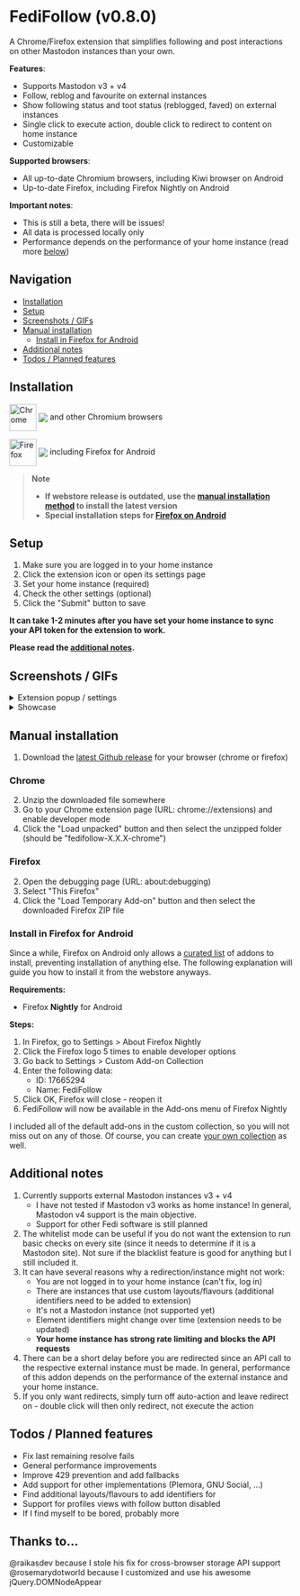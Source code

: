 # FediFollow (v0.8.0)
A Chrome/Firefox extension that simplifies following and post interactions on other Mastodon instances than your own.

**Features**:
- Supports Mastodon v3 + v4
- Follow, reblog and favourite on external instances
- Show following status and toot status (reblogged, faved) on external instances
- Single click to execute action, double click to redirect to content on home instance
- Customizable

**Supported browsers**:
- All up-to-date Chromium browsers, including Kiwi browser on Android
- Up-to-date Firefox, including Firefox Nightly on Android

**Important notes**:
- This is still a beta, there will be issues!
- All data is processed locally only
- Performance depends on the performance of your home instance (read more [below](#additional-notes))

## Navigation
  * [Installation](#installation)
  * [Setup](#setup)
  * [Screenshots / GIFs](#screenshots--gifs)
  * [Manual installation](#manual-installation)
      * [Install in Firefox for Android](#install-in-firefox-for-android)
  * [Additional notes](#additional-notes)
  * [Todos / Planned features](#todos--planned-features)

## Installation

[link-chrome]: https://chrome.google.com/webstore/detail/fedifollow/lmpcajpkjcclkjbliapfjfolocffednm 'Version published on Chrome Web Store'
[link-firefox]: https://addons.mozilla.org/en-US/firefox/addon/fedifollow/ 'Version published on Mozilla Add-ons'

[<img src="https://raw.githubusercontent.com/alrra/browser-logos/90fdf03c/src/chrome/chrome.svg" width="48" alt="Chrome" valign="middle">][link-chrome] [<img valign="middle" src="https://img.shields.io/chrome-web-store/v/lmpcajpkjcclkjbliapfjfolocffednm.svg?label=%20">][link-chrome] and other Chromium browsers

[<img src="https://raw.githubusercontent.com/alrra/browser-logos/90fdf03c/src/firefox/firefox.svg" width="48" alt="Firefox" valign="middle">][link-firefox] [<img valign="middle" src="https://img.shields.io/amo/v/fedifollow.svg?label=%20">][link-firefox] including Firefox for Android

> **Note**
> 
> - **If webstore release is outdated, use the [manual installation method](#manual-installation) to install the latest version**  
> - **Special installation steps for [Firefox on Android](#install-in-firefox-for-android)**

## Setup

1. Make sure you are logged in to your home instance
2. Click the extension icon or open its settings page
3. Set your home instance (required)
4. Check the other settings (optional)
5. Click the "Submit" button to save

**It can take 1-2 minutes after you have set your home instance to sync your API token for the extension to work.**

**Please read the [additional notes](#additional-notes).**

## Screenshots / GIFs
<details>
  <summary>Extension popup / settings</summary>
  <img src="https://github.com/lartsch/FediFollow-Chrome/blob/main/img/settings.png?raw=true">
</details>
<details>
  <summary>Showcase</summary>
  <img src="https://github.com/lartsch/FediFollow-Chrome/blob/main/img/showcase.gif?raw=true">
</details>

## Manual installation
1. Download the [latest Github release](https://github.com/Lartsch/FediFollow-Chrome/releases/latest) for your browser (chrome or firefox)
### Chrome
2. Unzip the downloaded file somewhere
3. Go to your Chrome extension page (URL: chrome://extensions) and enable developer mode
4. Click the "Load unpacked" button and then select the unzipped folder (should be "fedifollow-X.X.X-chrome")
### Firefox
2. Open the debugging page (URL: about:debugging)
3. Select "This Firefox"
4. Click the "Load Temporary Add-on" button and then select the downloaded Firefox ZIP file

### Install in Firefox for Android
Since a while, Firefox on Android only allows a [curated list](https://addons.mozilla.org/en-US/android/search/?promoted=recommended&sort=random&type=extension) of addons to install, preventing installation of anything else. The following explanation will guide you how to install it from the webstore anyways.

**Requirements:**  
- Firefox **Nightly** for Android  
  
**Steps:**  
1. In Firefox, go to Settings > About Firefox Nightly
2. Click the Firefox logo 5 times to enable developer options
3. Go back to Settings > Custom Add-on Collection
4. Enter the following data:
    - ID: 17665294
    - Name: FediFollow
5. Click OK, Firefox will close - reopen it
6. FediFollow will now be available in the Add-ons menu of Firefox Nightly
  
I included all of the default add-ons in the custom collection, so you will not miss out on any of those. Of course, you can create [your own collection](https://support.mozilla.org/en-US/kb/how-use-collections-addonsmozillaorg) as well.

## Additional notes
1. Currently supports external Mastodon instances v3 + v4
    - I have not tested if Mastodon v3 works as home instance! In general, Mastodon v4 support is the main objective.
    - Support for other Fedi software is still planned
2. The whitelist mode can be useful if you do not want the extension to run basic checks on every site (since it needs to determine if it is a Mastodon site). Not sure if the blacklist feature is good for anything but I still included it.
3. It can have several reasons why a redirection/instance might not work:
    - You are not logged in to your home instance (can't fix, log in)
    - There are instances that use custom layouts/flavours (additional identifiers need to be added to extension)
    - It's not a Mastodon instance (not supported yet)
    - Element identifiers might change over time (extension needs to be updated)
    - **Your home instance has strong rate limiting and blocks the API requests**
5. There can be a short delay before you are redirected since an API call to the respective external instance must be made. In general, performance of this addon depends on the performance of the external instance and your home instance.
6. If you only want redirects, simply turn off auto-action and leave redirect on - double click will then only redirect, not execute the action

## Todos / Planned features 
- Fix last remaining resolve fails
- General performance improvements
- Improve 429 prevention and add fallbacks
- Add support for other implementations (Plemora, GNU Social, ...)
- Find additional layouts/flavours to add identifiers for
- Support for profiles views with follow button disabled
- If I find myself to be bored, probably more

## Thanks to...
@raikasdev because I stole his fix for cross-browser storage API support
@rosemarydotworld because I customized and use his awesome jQuery.DOMNodeAppear
